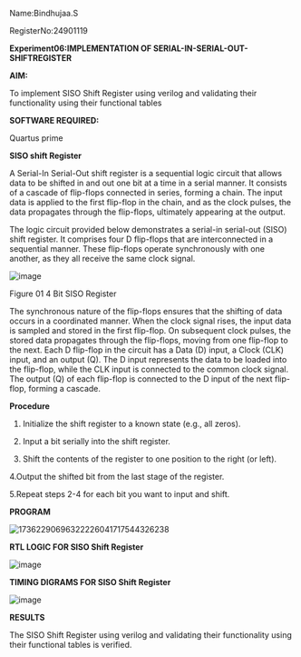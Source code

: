 Name:Bindhujaa.S

RegisterNo:24901119

**Experiment06:IMPLEMENTATION OF SERIAL-IN-SERIAL-OUT-SHIFTREGISTER**

**AIM:**

To implement  SISO Shift Register using verilog and validating their functionality using their functional tables

**SOFTWARE REQUIRED:**

Quartus prime



**SISO shift Register**

A Serial-In Serial-Out shift register is a sequential logic circuit that allows data to be shifted in and out one bit at a time in a serial manner. It consists of a cascade of flip-flops connected in series, forming a chain. The input data is applied to the first flip-flop in the chain, and as the clock pulses, the data propagates through the flip-flops, ultimately appearing at the output.

The logic circuit provided below demonstrates a serial-in serial-out (SISO) shift register. It comprises four D flip-flops that are interconnected in a sequential manner. These flip-flops operate synchronously with one another, as they all receive the same clock signal.

![image](https://github.com/naavaneetha/SERIAL-IN-SERIAL-OUT-SHIFTREGISTER/assets/154305477/e81c4072-37f9-46c6-8145-566764b74c3a)

Figure 01 4 Bit SISO Register

The synchronous nature of the flip-flops ensures that the shifting of data occurs in a coordinated manner. When the clock signal rises, the input data is sampled and stored in the first flip-flop. On subsequent clock pulses, the stored data propagates through the flip-flops, moving from one flip-flop to the next.
Each D flip-flop in the circuit has a Data (D) input, a Clock (CLK) input, and an output (Q). The D input represents the data to be loaded into the flip-flop, while the CLK input is connected to the common clock signal. The output (Q) of each flip-flop is connected to the D input of the next flip-flop, forming a cascade.

**Procedure**

1. Initialize the shift register to a known state (e.g., all zeros).

2. Input a bit serially into the shift register.

3. Shift the contents of the register to one position to the right (or left).

4.Output the shifted bit from the last stage of the register.

5.Repeat steps 2-4 for each bit you want to input and shift.





**PROGRAM**

![17362290696322226041717544326238](https://github.com/user-attachments/assets/83a9de12-96fe-4027-ba2f-b19e8cd7ac05)


**RTL LOGIC FOR SISO Shift Register**

![image](https://github.com/user-attachments/assets/062c9c7f-a4a8-477e-a326-588de186fc46)



**TIMING DIGRAMS FOR SISO Shift Register**

![image](https://github.com/user-attachments/assets/de01c3a3-efb6-4d64-a156-169b91a0f0da)


**RESULTS**

The SISO Shift Register using verilog and validating their functionality using their functional tables is verified.
